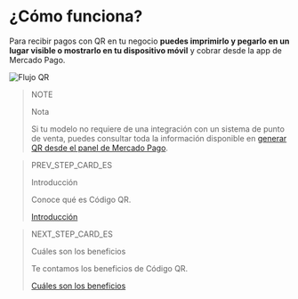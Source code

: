 # ¿Cómo funciona?

Para recibir pagos con QR en tu negocio **puedes imprimirlo y pegarlo en un lugar visible o mostrarlo en tu dispositivo móvil** y cobrar desde la app de Mercado Pago.

![Flujo QR](/images/mobile/qr_flujo.es.png)

<span></span>
> NOTE
> 
> Nota
> 
> Si tu modelo no requiere de una integración con un sistema de punto de venta,  puedes consultar toda la información disponible en [generar QR desde el panel de Mercado Pago](/developers/es/docs/in-person-payments/qr-code/integrations-front). 


> PREV_STEP_CARD_ES
>
> Introducción
>
> Conoce qué es Código QR.
>
> [Introducción](/developers/es/docs/qr-code/introduction)


> NEXT_STEP_CARD_ES
>
> Cuáles son los beneficios
>
> Te contamos los beneficios de Código QR.
>
> [Cuáles son los beneficios](/developers/es/docs/qr-code/introduction/benefits)
